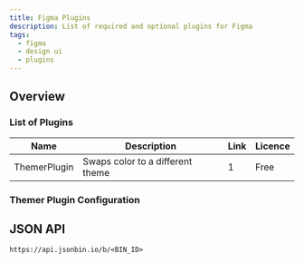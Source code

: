 ```yaml
---
title: Figma Plugins
description: List of required and optional plugins for Figma
tags:
  - figma
  - design ui
  - plugins
---
```


<DocHeader props={props}/>

## Overview

### List of Plugins

| Name         | Description                      | Link | Licence |
| ------------ | -------------------------------- | ---- | ------- |
| ThemerPlugin | Swaps color to a different theme | 1    | Free    |

### Themer Plugin Configuration

## JSON API

`https://api.jsonbin.io/b/<BIN_ID>`

